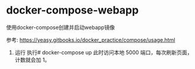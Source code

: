 # docker-compose-webapp
使用docker-compose创建并启动webapp镜像

参考: https://yeasy.gitbooks.io/docker_practice/compose/usage.html

1. 运行
执行# docker-compose up
此时访问本地 5000 端口，每次刷新页面，计数就会加 1。
